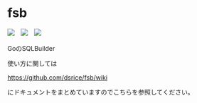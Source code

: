 # fsb
<img src="https://img.shields.io/badge/category-sqlbuilder-blue" />　<img src="https://img.shields.io/github/downloads/dsrice/fsb/total" />　<img src="https://img.shields.io/github/stars/dsrice/fsb" />

GoのSQLBuilder

使い方に関しては

https://github.com/dsrice/fsb/wiki

にドキュメントをまとめていますのでこちらを参照してください。
